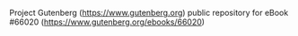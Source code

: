 Project Gutenberg (https://www.gutenberg.org) public repository for eBook #66020 (https://www.gutenberg.org/ebooks/66020)
